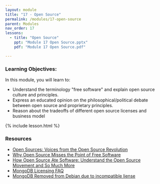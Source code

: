 ```yaml
---
layout: module
title: "17 - Open Source"
permalink: /modules/17-open-source
parent: Modules
nav_order: 17
lessons: 
  - title: "Open Source"
    ppt: "Module 17 Open Source.pptx"
    pdf: "Module 17 Open Source.pdf"

---
```

### Learning Objectives:
In this module, you will learn to:
* Understand the terminology "free software" and explain open source culture and principles.
* Express an educated opinion on the philosophical/political debate between open source and proprietary principles.
* Reason about the tradeoffs of different open source licenses and business model

{% include lesson.html %}

### Resources
* [Open Sources: Voices from the Open Source Revolution](https://www.oreilly.com/openbook/opensources/book/netrev.html)
* [Why Open Source Misses the Point of Free Software](https://www.gnu.org/philosophy/open-source-misses-the-point.en.html)
* [How Open Source Ate Software: Understand the Open Source Movement and So Much More](https://learning.oreilly.com/library/view/how-open-source/9781484268001/)
* [MongoDB Licensing FAQ](https://www.mongodb.com/licensing/server-side-public-license/faq)
* [MongoDB Removed from Debian due to incompatible liense](https://bugs.debian.org/cgi-bin/bugreport.cgi?bug=915537)